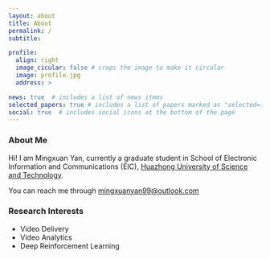 ```yaml
---
layout: about
title: About
permalink: /
subtitle: 

profile:
  align: right
  image_cicular: false # crops the image to make it circular
  image: profile.jpg
  address: >

news: true  # includes a list of news items
selected_papers: true # includes a list of papers marked as "selected={true}"
social: true  # includes social icons at the bottom of the page
---
```


<style type="text/css">
  .ccimg {
    max-width: 350px; width: 100%;
    display: block;
    margin-left: auto;
    margin-right: auto;
  }
</style>

### About Me

Hi! I am Mingxuan Yan, currently a graduate student in School of Electronic Information and Communications (EIC),  [Huazhong University of Science and Technology](http://english.hust.edu.cn/).

You can reach me through [mingxuanyan99@outlook.com](mailto:mingxuanyan99@outlook.com)

### Research Interests

 - Video Delivery
 - Video Analytics
 - Deep Reinforcement Learning
